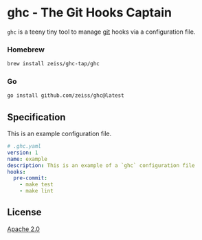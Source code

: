 # ghc - The Git Hooks Captain

`ghc` is a teeny tiny tool to manage [git](https://git-scm.com) hooks via a configuration file.

### Homebrew

```bash
brew install zeiss/ghc-tap/ghc
```

### Go

```bash
go install github.com/zeiss/ghc@latest
```

## Specification

This is an example configuration file.

```yaml
# .ghc.yaml
version: 1
name: example
description: This is an example of a `ghc` configuration file
hooks:
  pre-commit:
    - make test
    - make lint
```

## License

[Apache 2.0](/LICENSE)